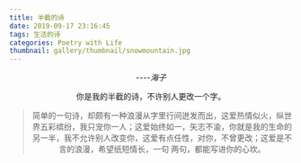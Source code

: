 ```yaml
---
title: 半截的诗
date: 2019-09-17 23:16:45
tags: 生活的诗
categories: Poetry with Life
thumbnail: gallery/thumbnail/snowmountain.jpg
---
```

<div align=center>

*----海子*<br>

你是我的半截的诗，不许别人更改一个字。<br>

<!--more-->
>简单的一句诗，却颇有一种浪漫从字里行间迸发而出，这爱热情似火，纵世界五彩缤纷，我只宠你一人；这爱始终如一，矢志不渝，你就是我的生命的另一半，我不允许别人改变你，这爱有点任性，对你，不曾更改；这爱是不言的浪漫，希望纸短情长，一句 两句，都能写进你的心坎。
</div>
